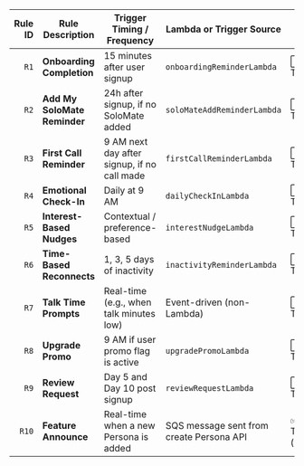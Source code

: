 | Rule ID | Rule Description             | Trigger Timing / Frequency                  | Lambda or Trigger Source      | ✅ Test Status     |
| ------: | ---------------------------- | ------------------------------------------- | ----------------------------- | ----------------- |
|    `R1` | **Onboarding Completion**    | 15 minutes after user signup                | `onboardingReminderLambda`    | ⬜ Not Tested      |
|    `R2` | **Add My SoloMate Reminder** | 24h after signup, if no SoloMate added      | `soloMateAddReminderLambda`   | ⬜ Not Tested      |
|    `R3` | **First Call Reminder**      | 9 AM next day after signup, if no call made | `firstCallReminderLambda`     | ⬜ Not Tested      |
|    `R4` | **Emotional Check-In**       | Daily at 9 AM                               | `dailyCheckInLambda`          | ⬜ Not Tested      |
|    `R5` | **Interest-Based Nudges**    | Contextual / preference-based               | `interestNudgeLambda`         | ⬜ Not Tested      |
|    `R6` | **Time-Based Reconnects**    | 1, 3, 5 days of inactivity                  | `inactivityReminderLambda`    | ⬜ Not Tested      |
|    `R7` | **Talk Time Prompts**        | Real-time (e.g., when talk minutes low)     | Event-driven (non-Lambda)     | ⬜ Not Tested      |
|    `R8` | **Upgrade Promo**            | 9 AM if user promo flag is active           | `upgradePromoLambda`          | ⬜ Not Tested      |
|    `R9` | **Review Request**           | Day 5 and Day 10 post signup                | `reviewRequestLambda`         | ⬜ Not Tested      |
|   `R10` | **Feature Announce**         | Real-time when a new Persona is added       | SQS message sent from create Persona API | ✅ Tested (manual) |
